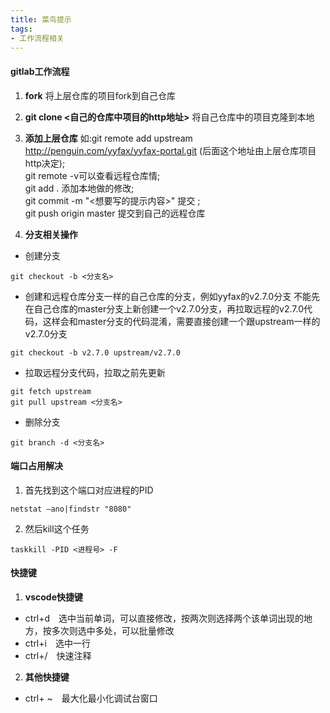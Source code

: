 ```yaml
---
title: 菜鸟提示
tags:
- 工作流程相关
---
```

#### gitlab工作流程
1. **fork** 将上层仓库的项目fork到自己仓库
2. **git clone <自己的仓库中项目的http地址>** 将自己仓库中的项目克隆到本地
3. **添加上层仓库**  如:git remote add upstream http://penguin.com/yyfax/yyfax-portal.git (后面这个地址由上层仓库项目http决定);</br> git remote -v可以查看远程仓库情;</br>git add . 添加本地做的修改;</br> git commit -m "<想要写的提示内容>" 提交 ;</br> git push origin master 提交到自己的远程仓库	

4. **分支相关操作**
- 创建分支
```
git checkout -b <分支名>
```
- 创建和远程仓库分支一样的自己仓库的分支，例如yyfax的v2.7.0分支
不能先在自己仓库的master分支上新创建一个v2.7.0分支，再拉取远程的v2.7.0代码，这样会和master分支的代码混淆，需要直接创建一个跟upstream一样的v2.7.0分支
```
git checkout -b v2.7.0 upstream/v2.7.0
```
- 拉取远程分支代码，拉取之前先更新
```
git fetch upstream
git pull upstream <分支名>
```
- 删除分支
```
git branch -d <分支名>
```

#### 端口占用解决
1. 首先找到这个端口对应进程的PID
```    
netstat –ano|findstr "8080"
```
2. 然后kill这个任务
```         
taskkill -PID <进程号> -F
```

#### 快捷键
1. **vscode快捷键**
* ctrl+d　选中当前单词，可以直接修改，按两次则选择两个该单词出现的地方，按多次则选中多处，可以批量修改
* ctrl+i　选中一行
* ctrl+/　快速注释
2. **其他快捷键**
* ctrl+ ~　最大化最小化调试台窗口